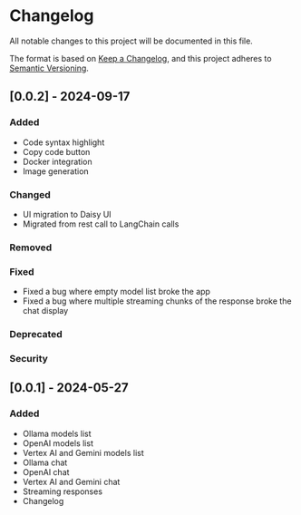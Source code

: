 # Changelog

All notable changes to this project will be documented in this file.

The format is based on [Keep a Changelog](https://keepachangelog.com/en/1.1.0/),
and this project adheres to [Semantic Versioning](https://semver.org/spec/v2.0.0.html).

## [0.0.2] - 2024-09-17

### Added
- Code syntax highlight
- Copy code button
- Docker integration
- Image generation
### Changed
- UI migration to Daisy UI
- Migrated from rest call to LangChain calls
### Removed
### Fixed
- Fixed a bug where empty model list broke the app
- Fixed a bug where multiple streaming chunks of the response broke the chat display
### Deprecated
### Security

## [0.0.1] - 2024-05-27

### Added

- Ollama models list
- OpenAI models list
- Vertex AI and Gemini models list
- Ollama chat
- OpenAI chat
- Vertex AI and Gemini chat
- Streaming responses
- Changelog

